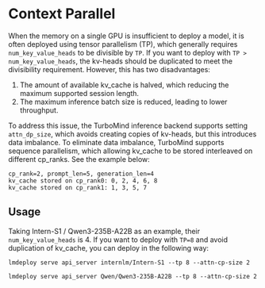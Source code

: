 # Context Parallel

When the memory on a single GPU is insufficient to deploy a model, it is often deployed using tensor parallelism (TP), which generally requires `num_key_value_heads` to be divisible by `TP`. If you want to deploy with `TP > num_key_value_heads`, the kv-heads should be duplicated to meet the divisibility requirement. However, this has two disadvantages:

1. The amount of available kv_cache is halved, which reducing the maximum supported session length.
2. The maximum inference batch size is reduced, leading to lower throughput.

To address this issue, the TurboMind inference backend supports setting `attn_dp_size`, which avoids creating copies of kv-heads, but this introduces data imbalance. To eliminate data imbalance, TurboMind supports sequence parallelism, which allowing kv_cache to be stored interleaved on different cp_ranks. See the example below:

```
cp_rank=2, prompt_len=5, generation_len=4
kv_cache stored on cp_rank0: 0, 2, 4, 6, 8
kv_cache stored on cp_rank1: 1, 3, 5, 7
```

## Usage

Taking Intern-S1 / Qwen3-235B-A22B as an example, their `num_key_value_heads` is 4. If you want to deploy with `TP=8` and avoid duplication of kv_cache, you can deploy in the following way:

```
lmdeploy serve api_server internlm/Intern-S1 --tp 8 --attn-cp-size 2

lmdeploy serve api_server Qwen/Qwen3-235B-A22B --tp 8 --attn-cp-size 2
```
